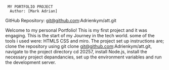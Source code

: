      MY PORTFOLIO PROJECT
      Author: [Mark Adrian]
GitHub Repository: git@github.com:Adrienkym/att.git


Welcome to my personal Portfolio! This is my first project and it was engaging. This is the start of my Journey in the tech world.
some of the tools i used were: HTMLS CSS and miro. The project set up instructions are; clone the repository using git clone git@github.com:Adrienkym/att.git, navigate to the project directory cd 20257, install Node.js, install the necessary project depandancies, set up the environment variables and run the development server.
